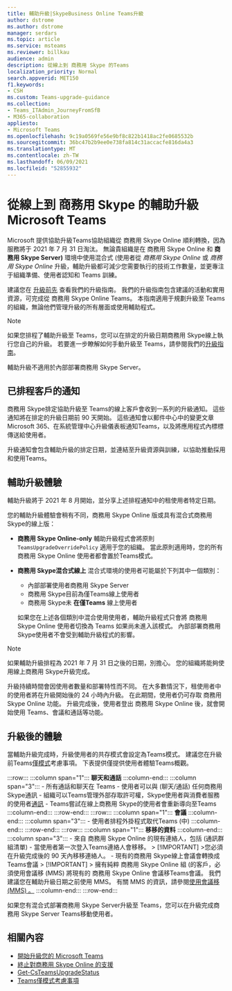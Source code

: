 ```yaml
---
title: 輔助升級|SkypeBusiness Online Teams升級
author: dstrome
ms.author: dstrome
manager: serdars
ms.topic: article
ms.service: msteams
ms.reviewer: billkau
audience: admin
description: 從線上到 商務用 Skype 的Teams
localization_priority: Normal
search.appverid: MET150
f1.keywords:
- CSH
ms.custom: Teams-upgrade-guidance
ms.collection:
- Teams_ITAdmin_JourneyFromSfB
- M365-collaboration
appliesto:
- Microsoft Teams
ms.openlocfilehash: 9c19a0569fe56e9bf8c822b1418ac2fe0685532b
ms.sourcegitcommit: 36bc47b2b9ee0e738fa814c31accacfe816da4a3
ms.translationtype: MT
ms.contentlocale: zh-TW
ms.lasthandoff: 06/09/2021
ms.locfileid: "52855932"
---
```

# <a name="assisted-upgrades-from-skype-for-business-online-to-microsoft-teams"></a>從線上到 商務用 Skype 的輔助升級Microsoft Teams

Microsoft 提供協助升級Teams協助組織從 商務用 Skype Online 順利轉換，因為服務將于 2021 年 7 月 31 日淘汰。 無論貴組織是在 商務用 Skype Online 和 **商務用 Skype Server)** 環境中使用混合式 (使用者從 *商務用 Skype Online* 或 *商務用 Skype Online* 升級，輔助升級都可減少您需要執行的技術工作數量，並更專注于組織準備、使用者認知和 Teams 訓練。

建議您在 [升級前先](https://aka.ms/SkypeToTeams) 查看我們的升級指南。 我們的升級指南包含建議的活動和實用資源，可完成從 商務用 Skype Online Teams。 本指南適用于規劃升級至 Teams的組織，無論他們管理升級的所有層面或使用輔助程式。

> [!NOTE]
> 如果您排程了輔助升級至 Teams，您可以在排定的升級日期商務用 Skype線上執行您自己的升級。 若要進一步瞭解如何手動升級至 Teams，請參閱我們的[升級指南](https://aka.ms/SkypeToTeams)。
>
> 輔助升級不適用於內部部署商務用 Skype Server。

## <a name="notifications-for-scheduled-customers"></a>已排程客戶的通知

商務用 Skype排定協助升級至 Teams的線上客戶會收到一系列的升級通知。 這些通知將在排定的升級日期前 90 天開始。 這些通知會以郵件中心中的變更文章Microsoft 365、在系統管理中心升級儀表板通知Teams，以及將應用程式內標標傳送給使用者。

升級通知會包含輔助升級的排定日期，並連結至升級資源與訓練，以協助推動採用和使用Teams。

## <a name="the-assisted-upgrade-experience"></a>輔助升級體驗

輔助升級將于 2021 年 8 月開始，並分享上述排程通知中的租使用者特定日期。

您的輔助升級體驗會稍有不同，商務用 Skype Online 版或具有混合式商務用 Skype的線上版：

- **商務用 Skype Online-only** 輔助升級程式會將原則 `TeamsUpgradeOverridePolicy` 適用于您的組織。 當此原則適用時，您的所有 商務用 Skype Online 使用者都會置於Teams模式。
- **商務用 Skype混合式線上** 混合式環境的使用者可能屬於下列其中一個類別：

  - 內部部署使用者商務用 Skype Server
  - 商務用 Skype目前為僅Teams線上使用者
  - 商務用 Skype未 **在僅Teams** 線上使用者

  如果您在上述各個類別中混合使用使用者，輔助升級程式只會將 商務用 Skype Online 使用者切換為 Teams 如果尚未進入該模式。 內部部署商務用 Skype使用者不會受到輔助升級程式的影響。

> [!NOTE]
> 如果輔助升級排程為 2021 年 7 月 31 日之後的日期，別擔心。 您的組織將能夠使用線上商務用 Skype升級完成。

升級持續時間會因使用者數量和部署特性而不同。 在大多數情況下，租使用者中的使用者將在升級開始後的 24 小時內升級。 在此期間，使用者仍可存取 商務用 Skype Online 功能。 升級完成後，使用者登出 商務用 Skype Online 後，就會開始使用 Teams、會議和通話等功能。

## <a name="the-post-upgrade-experience"></a>升級後的體驗

當輔助升級完成時，升級使用者的共存模式會設定為Teams模式。 建議您在升級前Teams[僅模式](teams-only-mode-considerations.md)考慮事項。 下表提供僅提供使用者體驗Teams概觀。

:::row:::
    :::column span="1":::
        **聊天和通話**
    :::column-end:::
    :::column span="3":::
        - 所有通話和聊天在 Teams
        - 使用者可以與 (聊天/通話) 任何商務用 Skype通訊
        - 組織可以Teams管理外部存取許可權，Skype使用者與消費者服務的使用者[通訊](manage-external-access.md)
        - Teams嘗試在線上商務用 Skype的使用者會重新導向至Teams
    :::column-end:::
:::row-end:::
:::row:::
    :::column span="1":::
        **會議**
    :::column-end:::
    :::column span="3":::
        - 使用者排程外掛程式取代Teams (中) 
    :::column-end:::
:::row-end:::
:::row:::
    :::column span="1":::
        **移移的資料**
    :::column-end:::
    :::column span="3":::
        - 來自 商務用 Skype Online 的現有連絡人，包括 (通訊群組清單) 
        - 當使用者第一次登入Teams連絡人會移移。
            > [!IMPORTANT]
            >您必須在升級完成後的 90 天內移移連絡人。
        - 現有的商務用 Skype線上會議會轉換成Teams會議
            > [!IMPORTANT]
            > 擁有純粹 商務用 Skype Online 組 (的客戶，必須使用會議移 (MMS) 將現有的 商務用 Skype Online 會議移Teams會議。 我們建議您在輔助升級日期之前使用 MMS。 有關 MMS 的資訊，請參閱[使用會議移 (MMS) 。](/skypeforbusiness/audio-conferencing-in-office-365/setting-up-the-meeting-migration-service-mms)
    :::column-end:::
:::row-end:::

如果您有混合式部署商務用 Skype Server升級至 Teams，您可以在升級完成商務用 Skype Server Teams移動使用者。

## <a name="related-content"></a>相關內容

- [開始升級您的 Microsoft Teams](upgrade-start-here.md)
- [終止對商務用 Skype Online 的支援](skype-for-business-online-retirement.md)
- [Get-CsTeamsUpgradeStatus](/powershell/module/skype/get-csteamsupgradestatus?view=skype-ps&preserve-view=true)
- [Teams僅模式考慮事項](teams-only-mode-considerations.md)
